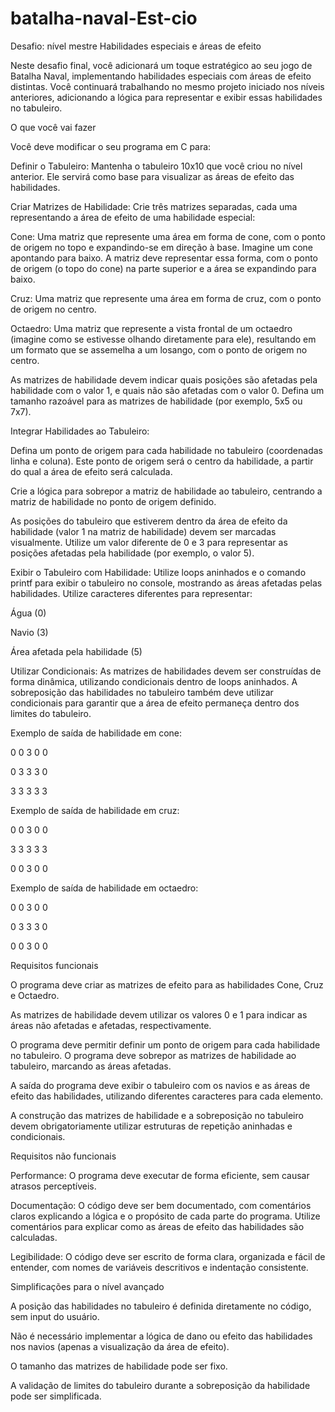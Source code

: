 # batalha-naval-Est-cio

Desafio: nível mestre
Habilidades especiais e áreas de efeito


Neste desafio final, você adicionará um toque estratégico ao seu jogo de Batalha Naval, implementando habilidades especiais com áreas de efeito distintas. Você continuará trabalhando no mesmo projeto iniciado nos níveis anteriores, adicionando a lógica para representar e exibir essas habilidades no tabuleiro.


O que você vai fazer


Você deve modificar o seu programa em C para:
 

Definir o Tabuleiro: Mantenha o tabuleiro 10x10 que você criou no nível anterior. Ele servirá como base para visualizar as áreas de efeito das habilidades.
 
Criar Matrizes de Habilidade: Crie três matrizes separadas, cada uma representando a área de efeito de uma habilidade especial:
 
Cone: Uma matriz que represente uma área em forma de cone, com o ponto de origem no topo e expandindo-se em direção à base. Imagine um cone apontando para baixo. A matriz deve representar essa forma, com o ponto de origem (o topo do cone) na parte superior e a área se expandindo para baixo.
 
Cruz: Uma matriz que represente uma área em forma de cruz, com o ponto de origem no centro. 
 
Octaedro: Uma matriz que represente a vista frontal de um octaedro (imagine como se estivesse olhando diretamente para ele), resultando em um formato que se assemelha a um losango, com o ponto de origem no centro.
 
As matrizes de habilidade devem indicar quais posições são afetadas pela habilidade com o valor 1, e quais não são afetadas com o valor 0. Defina um tamanho razoável para as matrizes de habilidade (por exemplo, 5x5 ou 7x7).
 
Integrar Habilidades ao Tabuleiro:
 
Defina um ponto de origem para cada habilidade no tabuleiro (coordenadas linha e coluna). Este ponto de origem será o centro da habilidade, a partir do qual a área de efeito será calculada.
 
Crie a lógica para sobrepor a matriz de habilidade ao tabuleiro, centrando a matriz de habilidade no ponto de origem definido.
 
As posições do tabuleiro que estiverem dentro da área de efeito da habilidade (valor 1 na matriz de habilidade) devem ser marcadas visualmente. Utilize um valor diferente de 0 e 3 para representar as posições afetadas pela habilidade (por exemplo, o valor 5).
 
Exibir o Tabuleiro com Habilidade: Utilize loops aninhados e o comando printf para exibir o tabuleiro no console, mostrando as áreas afetadas pelas habilidades. Utilize caracteres diferentes para representar:
 
Água (0)
 
Navio (3)
 
Área afetada pela habilidade (5)
 
Utilizar Condicionais: As matrizes de habilidades devem ser construídas de forma dinâmica, utilizando condicionais dentro de loops aninhados. A sobreposição das habilidades no tabuleiro também deve utilizar condicionais para garantir que a área de efeito permaneça dentro dos limites do tabuleiro.
 

Exemplo de saída de habilidade em cone:

0 0 3 0 0

0 3 3 3 0 

3 3 3 3 3

 

 

Exemplo de saída de habilidade em cruz:

0 0 3 0 0 

3 3 3 3 3 

0 0 3 0 0

 

 

Exemplo de saída de habilidade em octaedro:

0 0 3 0 0 

0 3 3 3 0 

0 0 3 0 0 

 


Requisitos funcionais


O programa deve criar as matrizes de efeito para as habilidades Cone, Cruz e Octaedro.
 
As matrizes de habilidade devem utilizar os valores 0 e 1 para indicar as áreas não afetadas e afetadas, respectivamente.
 
O programa deve permitir definir um ponto de origem para cada habilidade no tabuleiro.
O programa deve sobrepor as matrizes de habilidade ao tabuleiro, marcando as áreas afetadas.
 
A saída do programa deve exibir o tabuleiro com os navios e as áreas de efeito das habilidades, utilizando diferentes caracteres para cada elemento.
 
A construção das matrizes de habilidade e a sobreposição no tabuleiro devem obrigatoriamente utilizar estruturas de repetição aninhadas e condicionais.

Requisitos não funcionais


Performance: O programa deve executar de forma eficiente, sem causar atrasos perceptíveis.
 
Documentação: O código deve ser bem documentado, com comentários claros explicando a lógica e o propósito de cada parte do programa. Utilize comentários para explicar como as áreas de efeito das habilidades são calculadas.
 
Legibilidade: O código deve ser escrito de forma clara, organizada e fácil de entender, com nomes de variáveis descritivos e indentação consistente.

Simplificações para o nível avançado


A posição das habilidades no tabuleiro é definida diretamente no código, sem input do usuário.
 
Não é necessário implementar a lógica de dano ou efeito das habilidades nos navios (apenas a visualização da área de efeito).
 
O tamanho das matrizes de habilidade pode ser fixo.
 
A validação de limites do tabuleiro durante a sobreposição da habilidade pode ser simplificada.
